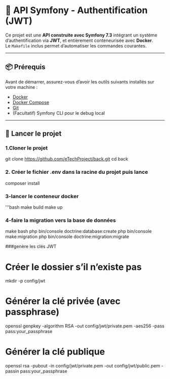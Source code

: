# 🔐 API Symfony - Authentification (JWT)

Ce projet est une **API construite avec Symfony 7.3** intégrant un système d’authentification via **JWT**, et entièrement conteneurisée avec **Docker**.  
Le `Makefile` inclus permet d’automatiser les commandes courantes.

---

## 📦 Prérequis

Avant de démarrer, assurez-vous d’avoir les outils suivants installés sur votre machine :

- [Docker](https://www.docker.com/)
- [Docker Compose](https://docs.docker.com/compose/)
- [Git](https://git-scm.com/)
- (Facultatif) Symfony CLI pour le debug local

---

## 🚀 Lancer le projet
### 1.Cloner le projet 
git clone https://github.com/eTechProject/back.git
cd back

### 2. Créer le fichier .env dans la racine du projet puis lance
composer install

### 3-lancer le conteneur docker
'''bash
make build
make up

### 4-faire la migration vers la base de données
make bash
php bin/console doctrine:database:create
php bin/console make:migration
php bin/console doctrine:migration:migrate

###genère les clés JWT
# Créer le dossier s’il n’existe pas
mkdir -p config/jwt

# Générer la clé privée (avec passphrase)
openssl genpkey -algorithm RSA -out config/jwt/private.pem -aes256 -pass pass:your_passphrase

# Générer la clé publique
openssl rsa -pubout -in config/jwt/private.pem -out config/jwt/public.pem -passin pass:your_passphrase



